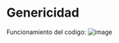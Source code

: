# Genericidad
Funcionamiento del codigo:
![image](https://github.com/user-attachments/assets/afd44d20-af48-420f-beb2-c631e7c6f674)
